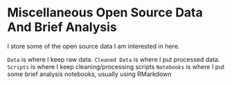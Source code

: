 # Miscellaneous Open Source Data And Brief Analysis

I store some of the open source data I am interested in here.

`Data` is where I keep raw data. 
`Cleaned Data` is where I put processed data.
`Scripts` is where I keep cleaning/processing scripts
`Notebooks` is where I put some brief analysis notebooks, usually using RMarkdown


